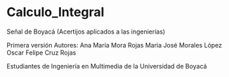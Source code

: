 # Calculo_Integral
Señal de Boyacá (Acertijos aplicados a las ingenierías)

Primera versión
Autores:
Ana María Mora Rojas
Maria José Morales López
Oscar Felipe Cruz Rojas

Estudiantes de Ingeniería en Multimedia de la Universidad de Boyacá